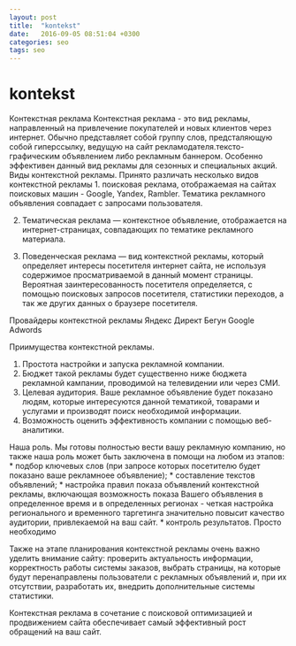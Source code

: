 ```yaml
---
layout: post
title:  "kontekst"
date:   2016-09-05 08:51:04 +0300
categories: seo
tags: seo
---
```


# kontekst



Контекстная реклама
Контекстная реклама - это вид рекламы, направленный на привлечение покупателей и новых клиентов через интернет. Обычно представляет собой группу слов,
предсталяющую собой гиперссылку, ведущую на сайт рекламодателя.тексто-графическим объявлением либо рекламным баннером. Особенно эффективен данный вид рекламы для сезонных и специальных акций.
Виды контекстной рекламы.
Принято различать несколько видов контекстной рекламы 1. поисковая реклама, отображаемая на сайтах поисковых машин - Google, Yandex, Rambler. 
Тематика рекламного объявления совпадает с запросами пользователя.

2. Тематическая реклама — контекстное объявление, отображается на интернет-страницах, совпадающих по тематике рекламного материала.


3. Поведенческая реклама — вид контекстной рекламы, который определяет интересы посетителя интернет сайта, не используя содержимое просматриваемой в данный момент страницы. Вероятная заинтересованность посетителя определяется, с помощью поисковых запросов посетителя, статистики переходов, а так же других данных о браузере посетителя.

Провайдеры контекстной рекламы
  Яндекс Директ
  Бегун
  Google Adwords

Приимущества контекстной рекламы.

1. Простота настройки и запуска рекламной компании. 
1. Бюджет такой рекламы будет существенно ниже бюджета рекламной кампании, проводимой на телевидении или через СМИ.
2. Целевая аудитория. Ваше рекламное объявление будет показано людям, которые интересуются данной тематикой, товарами и услугами и производят поиск необходимой информации.
3. Возможность оценить эффективность компании с помощью веб-аналитики.


Наша роль.
 Мы готовы полностью вести вашу рекламную компанию, но также наша роль может быть заключена в помощи на любом из этапов:
    * подбор ключевых слов (при запросе которых посетителю будет показано ваше рекламноее объявление);
    * составление текстов объявлений;
    * настройка правил показа объявлений контекстной рекламы, включающая возможность показа Вашего объявления в определенное время и в определенных регионах - четкая настройка регионального и временного таргетинга значительно повысит качество аудитории, привлекаемой на ваш сайт.
    * контроль результатов. Просто необходимо

Также на этапе планирования контекстной рекламы очень важно уделить внимание сайту: проверить актуальность информации, корректность работы системы заказов, выбрать страницы, на которые будут перенаправлены пользователи с рекламных объявлений и, при их отсутствии, разработать их, внедрить дополнительные системы статистики.



Контекстная реклама в сочетание с поисковой оптимизацией и продвижением сайта обеспечивает самый эффективный рост обращений на ваш сайт.



